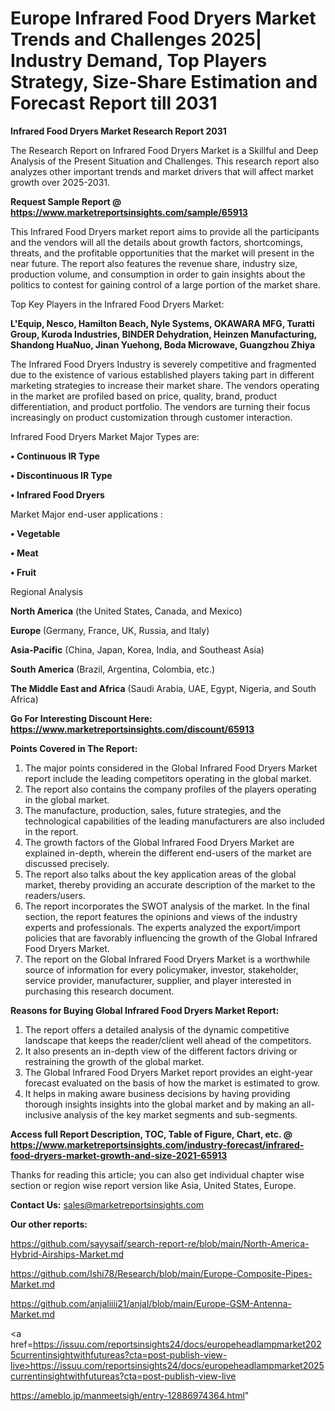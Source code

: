 # Europe Infrared Food Dryers Market Trends and Challenges 2025| Industry Demand, Top Players Strategy, Size-Share Estimation and Forecast Report till 2031

<strong>Infrared Food Dryers Market Research Report 2031</strong>

The Research Report on Infrared Food Dryers Market is a Skillful and Deep Analysis of the Present Situation and Challenges. This research report also analyzes other important trends and market drivers that will affect market growth over 2025-2031.

<strong>Request Sample Report @ <a href=https://www.marketreportsinsights.com/sample/65913>https://www.marketreportsinsights.com/sample/65913</a></strong>

This Infrared Food Dryers market report aims to provide all the participants and the vendors will all the details about growth factors, shortcomings, threats, and the profitable opportunities that the market will present in the near future. The report also features the revenue share, industry size, production volume, and consumption in order to gain insights about the politics to contest for gaining control of a large portion of the market share.

Top Key Players in the Infrared Food Dryers Market:

<strong>L&#39;Equip, Nesco, Hamilton Beach, Nyle Systems, OKAWARA MFG, Turatti Group, Kuroda Industries, BINDER Dehydration, Heinzen Manufacturing, Shandong HuaNuo, Jinan Yuehong, Boda Microwave, Guangzhou Zhiya</strong>

The Infrared Food Dryers Industry is severely competitive and fragmented due to the existence of various established players taking part in different marketing strategies to increase their market share. The vendors operating in the market are profiled based on price, quality, brand, product differentiation, and product portfolio. The vendors are turning their focus increasingly on product customization through customer interaction.

Infrared Food Dryers Market Major Types are:

<strong>• Continuous IR Type

• Discontinuous IR Type

• Infrared Food Dryers</strong>

Market Major end-user applications :

<strong>• Vegetable

• Meat

• Fruit</strong>

Regional Analysis

</u><strong><b>North America</b></strong> (the United States, Canada, and Mexico)

<strong><b>Europe </b></strong>(Germany, France, UK, Russia, and Italy)

<strong><b>Asia-Pacific</b></strong> (China, Japan, Korea, India, and Southeast Asia)

<strong><b>South America</b></strong> (Brazil, Argentina, Colombia, etc.)

<strong><b>The Middle East and Africa</b></strong> (Saudi Arabia, UAE, Egypt, Nigeria, and South Africa)

<strong>Go For Interesting Discount Here: <a href=https://www.marketreportsinsights.com/discount/65913>https://www.marketreportsinsights.com/discount/65913</a></strong>

<strong>Points Covered in The Report:</strong>
<ol>
  <li>The major points considered in the Global Infrared Food Dryers Market report include the leading competitors operating in the global market.</li>
  <li>The report also contains the company profiles of the players operating in the global market.</li>
  <li>The manufacture, production, sales, future strategies, and the technological capabilities of the leading manufacturers are also included in the report.</li>
  <li>The growth factors of the Global Infrared Food Dryers Market are explained in-depth, wherein the different end-users of the market are discussed precisely.</li>
  <li>The report also talks about the key application areas of the global market, thereby providing an accurate description of the market to the readers/users.</li>
  <li>The report incorporates the SWOT analysis of the market. In the final section, the report features the opinions and views of the industry experts and professionals. The experts analyzed the export/import policies that are favorably influencing the growth of the Global Infrared Food Dryers Market.</li>
  <li>The report on the Global Infrared Food Dryers Market is a worthwhile source of information for every policymaker, investor, stakeholder, service provider, manufacturer, supplier, and player interested in purchasing this research document.</li>
</ol>
<strong>Reasons for Buying Global Infrared Food Dryers Market Report:</strong>

<ol>
  <li>The report offers a detailed analysis of the dynamic competitive landscape that keeps the reader/client well ahead of the competitors.</li>
  <li>It also presents an in-depth view of the different factors driving or restraining the growth of the global market.</li>
  <li>The Global Infrared Food Dryers Market report provides an eight-year forecast evaluated on the basis of how the market is estimated to grow.</li>
  <li>It helps in making aware business decisions by having providing thorough insights insights into the global market and by making an all-inclusive analysis of the key market segments and sub-segments.</li>
</ol>
<strong>Access full Report Description, TOC, Table of Figure, Chart, etc. @ <a href=https://www.marketreportsinsights.com/industry-forecast/infrared-food-dryers-market-growth-and-size-2021-65913>https://www.marketreportsinsights.com/industry-forecast/infrared-food-dryers-market-growth-and-size-2021-65913</a></strong>


Thanks for reading this article; you can also get individual chapter wise section or region wise report version like Asia, United States, Europe.

<strong>Contact Us:</strong>
sales@marketreportsinsights.com

<strong>Our other reports:</strong>

<a href=https://github.com/sayysaif/search-report-re/blob/main/North-America-Hybrid-Airships-Market.md>https://github.com/sayysaif/search-report-re/blob/main/North-America-Hybrid-Airships-Market.md</a>

<a href=https://github.com/Ishi78/Research/blob/main/Europe-Composite-Pipes-Market.md>https://github.com/Ishi78/Research/blob/main/Europe-Composite-Pipes-Market.md</a>

<a href=https://github.com/anjaliiii21/anjal/blob/main/Europe-GSM-Antenna-Market.md>https://github.com/anjaliiii21/anjal/blob/main/Europe-GSM-Antenna-Market.md</a>

<a href=https://issuu.com/reportsinsights24/docs/europeheadlampmarket2025currentinsightwithfutureas?cta=post-publish-view-live>https://issuu.com/reportsinsights24/docs/europeheadlampmarket2025currentinsightwithfutureas?cta=post-publish-view-live</a>

<a href=https://ameblo.jp/manmeetsigh/entry-12886974364.html>https://ameblo.jp/manmeetsigh/entry-12886974364.html</a>"

